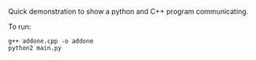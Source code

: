 Quick demonstration to show a python and C++ program communicating.

To run:

```
g++ addone.cpp -o addone
python2 main.py
```
